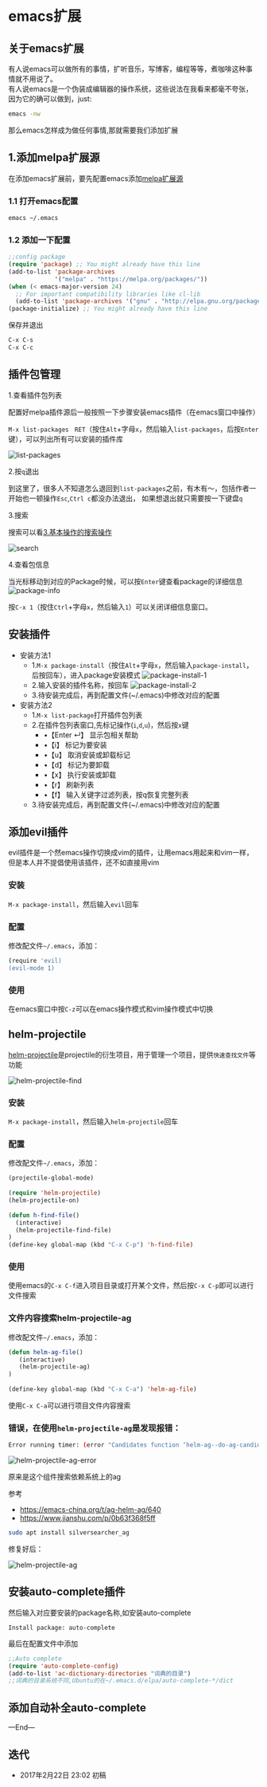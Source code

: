 # emacs扩展

## 关于emacs扩展

有人说emacs可以做所有的事情，扩听音乐，写博客，编程等等，煮咖啡这种事情就不用说了。  
有人说emacs是一个伪装成编辑器的操作系统，这些说法在我看来都毫不夸张，因为它的确可以做到，just:

```bash
emacs -nw
```

那么emacs怎样成为做任何事情,那就需要我们添加扩展




## 1.添加melpa扩展源
在添加emacs扩展前，要先配置emacs添加[melpa扩展源](https://github.com/melpa/melpa)

### 1.1 打开emacs配置

```bash
emacs ~/.emacs
```

### 1.2 添加一下配置

```lisp
;;config package                                                                
(require 'package) ;; You might already have this line                          
(add-to-list 'package-archives
             '("melpa" . "https://melpa.org/packages/"))
(when (< emacs-major-version 24)
  ;; For important compatibility libraries like cl-lib                          
  (add-to-list 'package-archives '("gnu" . "http://elpa.gnu.org/packages/")))
(package-initialize) ;; You might already have this line 
```

保存并退出

```bash
C-x C-s
C-x C-c
```


## 插件包管理

1.查看插件包列表  

配置好melpa插件源后一般按照一下步骤安装emacs插件（在emacs窗口中操作）

`M-x list-packages　RET`（按住`Alt`+字母`x`，然后输入`list-packages`，后按`Enter`键），可以列出所有可以安装的插件库

![list-packages](images/4/list-packages.png)

2.按`q`退出  

到这里了，很多人不知道怎么退回到`list-packages`之前，有木有～，包括作者一开始也一顿操作`Esc`,`Ctrl c`都没办法退出，
如果想退出就只需要按一下键盘`q`

3.搜索  

搜索可以看[3.基本操作的搜索操作](3.基本操作.md#搜索)

![search](images/4/search.png)

4.查看包信息  

当光标移动到对应的Package时候，可以按`Enter`键查看package的详细信息
![package-info](images/4/package-info.png)

按`C-x 1`（按住`Ctrl`+字母`x`，然后输入`1`）可以关闭详细信息窗口。



## 安装插件


- 安装方法1
    - 1.`M-x package-install`（按住`Alt`+字母`x`，然后输入`package-install`，后按回车），进入package安装模式
    ![package-install-1](images/4/package-install-1.png)
    - 2.输入安装的插件名称，按回车
    ![package-install-2](images/4/package-install-2.png)
    - 3.待安装完成后，再到配置文件(~/.emacs)中修改对应的配置
- 安装方法2
    - 1.`M-x list-package`打开插件包列表
    - 2.在插件包列表窗口,先标记操作(`i`,`d`,`u`)，然后按`x`键
        - •【Enter ↵】 显示包相关帮助
        - •【i】 标记为要安装
        - •【u】 取消安装或卸载标记
        - •【d】 标记为要卸载
        - •【x】 执行安装或卸载
        - •【r】 刷新列表
        - •【f】 输入关键字过滤列表，按q恢复完整列表
    - 3.待安装完成后，再到配置文件(~/.emacs)中修改对应的配置


## 添加evil插件

evil插件是一个然emacs操作切换成vim的插件，让用emacs用起来和vim一样，但是本人并不提倡使用该插件，还不如直接用vim

### 安装
`M-x package-install`，然后输入`evil`回车


### 配置
修改配文件`~/.emacs`，添加：

```bash
(require 'evil)
(evil-mode 1)
```

### 使用

在emacs窗口中按`C-z`可以在emacs操作模式和vim操作模式中切换



## helm-projectile

[helm-projectile](https://github.com/bbatsov/helm-projectile)是projectile的衍生项目，用于管理一个项目，提供`快速查找文件`等功能

![helm-projectile-find](images/4/helm-projectile-find.png)

### 安装
`M-x package-install`，然后输入`helm-projectile`回车


### 配置
修改配文件`~/.emacs`，添加：

```lisp
(projectile-global-mode)
  
(require 'helm-projectile)
(helm-projectile-on)
  
(defun h-find-file()
  (interactive)
  (helm-projectile-find-file)
)
(define-key global-map (kbd "C-x C-p") 'h-find-file)

```

### 使用

使用emacs的`C-x C-f`进入项目目录或打开某个文件，然后按`C-x C-p`即可以进行文件搜索


### 文件内容搜索helm-projectile-ag


修改配文件`~/.emacs`，添加：

```lisp
(defun helm-ag-file()
   (interactive)
   (helm-projectile-ag)
)
 
(define-key global-map (kbd "C-x C-a") 'helm-ag-file)
```

使用`C-x C-a`可以进行项目文件内容搜索

### 错误，在使用`helm-projectile-ag`是发现报错：

```bash
Error running timer: (error "Candidates function ‘helm-ag--do-ag-candidate-process’ should run a process")
```


![helm-projectile-ag-error](images/4/helm-projectile-ag-error.png)

原来是这个组件搜索依赖系统上的ag



参考

- https://emacs-china.org/t/ag-helm-ag/640
- https://www.jianshu.com/p/0b63f368f5ff


```bash
sudo apt install silversearcher_ag
```

修复好后：

![helm-projectile-ag](images/4/helm-projectile-ag.png)


## 安装auto-complete插件

然后输入对应要安装的package名称,如安装auto-complete
```
Install package: auto-complete
```

最后在配置文件中添加

```lisp
;;Auto complete                                                                 
(require 'auto-complete-config)
(add-to-list 'ac-dictionary-directories "词典的目录")
;;词典的目录系统不同,Ubuntu的在~/.emacs.d/elpa/auto-complete-*/dict

```


## 添加自动补全auto-complete





—End—

## 迭代


* 2017年2月22日 23:02 初稿


